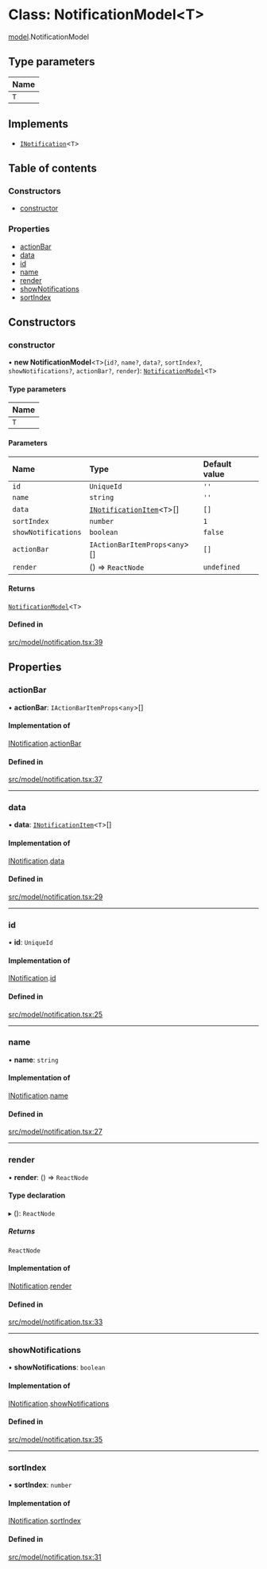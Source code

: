 # Class: NotificationModel\<T\>

[model](../modules/model.md).NotificationModel

## Type parameters

| Name |
| :------ |
| `T` |

## Implements

- [`INotification`](../interfaces/model.INotification.md)\<`T`\>

## Table of contents

### Constructors

- [constructor](model.NotificationModel.md#constructor)

### Properties

- [actionBar](model.NotificationModel.md#actionbar)
- [data](model.NotificationModel.md#data)
- [id](model.NotificationModel.md#id)
- [name](model.NotificationModel.md#name)
- [render](model.NotificationModel.md#render)
- [showNotifications](model.NotificationModel.md#shownotifications)
- [sortIndex](model.NotificationModel.md#sortindex)

## Constructors

### constructor

• **new NotificationModel**\<`T`\>(`id?`, `name?`, `data?`, `sortIndex?`, `showNotifications?`, `actionBar?`, `render`): [`NotificationModel`](model.NotificationModel.md)\<`T`\>

#### Type parameters

| Name |
| :------ |
| `T` |

#### Parameters

| Name | Type | Default value |
| :------ | :------ | :------ |
| `id` | `UniqueId` | `''` |
| `name` | `string` | `''` |
| `data` | [`INotificationItem`](../interfaces/model.INotificationItem.md)\<`T`\>[] | `[]` |
| `sortIndex` | `number` | `1` |
| `showNotifications` | `boolean` | `false` |
| `actionBar` | `IActionBarItemProps`\<`any`\>[] | `[]` |
| `render` | () => `ReactNode` | `undefined` |

#### Returns

[`NotificationModel`](model.NotificationModel.md)\<`T`\>

#### Defined in

[src/model/notification.tsx:39](https://github.com/mtsdnz/allai-core/blob/5932278/src/model/notification.tsx#L39)

## Properties

### actionBar

• **actionBar**: `IActionBarItemProps`\<`any`\>[]

#### Implementation of

[INotification](../interfaces/model.INotification.md).[actionBar](../interfaces/model.INotification.md#actionbar)

#### Defined in

[src/model/notification.tsx:37](https://github.com/mtsdnz/allai-core/blob/5932278/src/model/notification.tsx#L37)

___

### data

• **data**: [`INotificationItem`](../interfaces/model.INotificationItem.md)\<`T`\>[]

#### Implementation of

[INotification](../interfaces/model.INotification.md).[data](../interfaces/model.INotification.md#data)

#### Defined in

[src/model/notification.tsx:29](https://github.com/mtsdnz/allai-core/blob/5932278/src/model/notification.tsx#L29)

___

### id

• **id**: `UniqueId`

#### Implementation of

[INotification](../interfaces/model.INotification.md).[id](../interfaces/model.INotification.md#id)

#### Defined in

[src/model/notification.tsx:25](https://github.com/mtsdnz/allai-core/blob/5932278/src/model/notification.tsx#L25)

___

### name

• **name**: `string`

#### Implementation of

[INotification](../interfaces/model.INotification.md).[name](../interfaces/model.INotification.md#name)

#### Defined in

[src/model/notification.tsx:27](https://github.com/mtsdnz/allai-core/blob/5932278/src/model/notification.tsx#L27)

___

### render

• **render**: () => `ReactNode`

#### Type declaration

▸ (): `ReactNode`

##### Returns

`ReactNode`

#### Implementation of

[INotification](../interfaces/model.INotification.md).[render](../interfaces/model.INotification.md#render)

#### Defined in

[src/model/notification.tsx:33](https://github.com/mtsdnz/allai-core/blob/5932278/src/model/notification.tsx#L33)

___

### showNotifications

• **showNotifications**: `boolean`

#### Implementation of

[INotification](../interfaces/model.INotification.md).[showNotifications](../interfaces/model.INotification.md#shownotifications)

#### Defined in

[src/model/notification.tsx:35](https://github.com/mtsdnz/allai-core/blob/5932278/src/model/notification.tsx#L35)

___

### sortIndex

• **sortIndex**: `number`

#### Implementation of

[INotification](../interfaces/model.INotification.md).[sortIndex](../interfaces/model.INotification.md#sortindex)

#### Defined in

[src/model/notification.tsx:31](https://github.com/mtsdnz/allai-core/blob/5932278/src/model/notification.tsx#L31)
